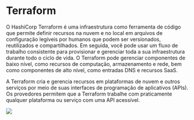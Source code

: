 # Terraform

O HashiCorp Terraform é uma infraestrutura como ferramenta de código que permite definir recursos na nuvem e no local em arquivos de configuração legíveis por humanos que podem ser versionados, reutilizados e compartilhados. Em seguida, você pode usar um fluxo de trabalho consistente para provisionar e gerenciar toda a sua infraestrutura durante todo o ciclo de vida. O Terraform pode gerenciar componentes de baixo nível, como recursos de computação, armazenamento e rede, bem como componentes de alto nível, como entradas DNS e recursos SaaS.

A Terraform cria e gerencia recursos em plataformas de nuvem e outros serviços por meio de suas interfaces de programação de aplicativos (APIs). Os provedores permitem que a Terraform trabalhe com praticamente qualquer plataforma ou serviço com uma API acessível.

![](Funcionamento%20do%20Terraform.png)